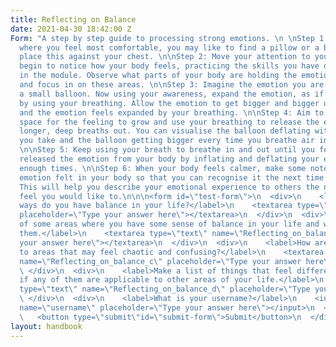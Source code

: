 ```yaml
---
title: Reflecting on Balance
date: 2021-04-30 18:42:00 Z
Form: "A step by step guide to processing strong emotions. \n \nStep 1: Find a place
  where you feel most comfortable, you may like to find a pillow or a blanket and
  place this against your chest. \n\nStep 2: Move your attention to your body and
  begin to notice how your body feels, practicing the skills you have developed earlier
  in the module. Observe what parts of your body are holding the emotion you are feeling
  and focus in on these areas. \n\nStep 3: Imagine the emotion you are feeling is
  a small balloon. Now using your awareness, expand the emotion, as if it was a balloon,
  by using your breathing. Allow the emotion to get bigger and bigger until your body
  and the emotion feels expanded by your breathing. \n\nStep 4: Aim to create as much
  space for the feeling to grow and use your breathing to release the emotion by taking
  longer, deep breaths out. You can visualise the balloon deflating with each breath
  you take and the balloon getting bigger every time you breathe air into your body.
  \n\nStep 5: Keep using your breath to breathe in and out until you feel you have
  released the emotion from your body by inflating and deflating your emotional balloon
  enough times. \n\nStep 6: When your body feels calmer, make some notes on how the
  emotion felt in your body so that you can recognise it the next time you feel it.
  This will help you describe your emotional experience to others the next time you
  feel you would like to.\n\n\n<form id=\"test-form\">\n  <div>\n    <label>In what
  ways do you have balance in your life?</label>\n    <textarea type=\"text\" name=\"Reflecting_on_balance\"
  placeholder=\"Type your answer here\"></textarea>\n  </div>\n  <div>\n    <label>Think
  of some areas where you have some sense of balance in your life and what characterises
  them.</label>\n    <textarea type=\"text\" name=\"Reflecting_on_balance_b\" placeholder=\"Type
  your answer here\"></textarea>\n  </div>\n  <div>\n    <label>How are they different
  to areas that may feel chaotic and confusing?</label>\n    <textarea type=\"text\"
  name=\"Reflecting_on_balance_c\" placeholder=\"Type your answer here\"></textarea>\n
  \ </div>\n  <div>\n    <label>Make a list of things that feel different and see
  if any of them are applicable to other areas of your life.</label>\n    <textarea
  type=\"text\" name=\"Reflecting_on_balance_d\" placeholder=\"Type your answer here\"></textarea>\n
  \ </div>\n  <div>\n    <label>What is your username?</label>\n    <input type=\"text\"
  name=\"username\" placeholder=\"Type your answer here\"></input>\n  </div>\n  <div>\n
  \   <button type=\"submit\"id=\"submit-form\">Submit</button>\n  </div>\n</form>\n\n"
layout: handbook
---
```


